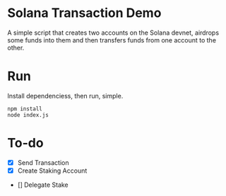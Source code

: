# Solana Transaction Demo
A simple script that creates two accounts on the Solana devnet, airdrops some funds into them and then transfers funds from one account to the other. 

# Run
Install dependenciess, then run, simple.

```
npm install 
node index.js
```

# To-do
- [x] Send Transaction
- [x] Create Staking Account
- [] Delegate Stake
